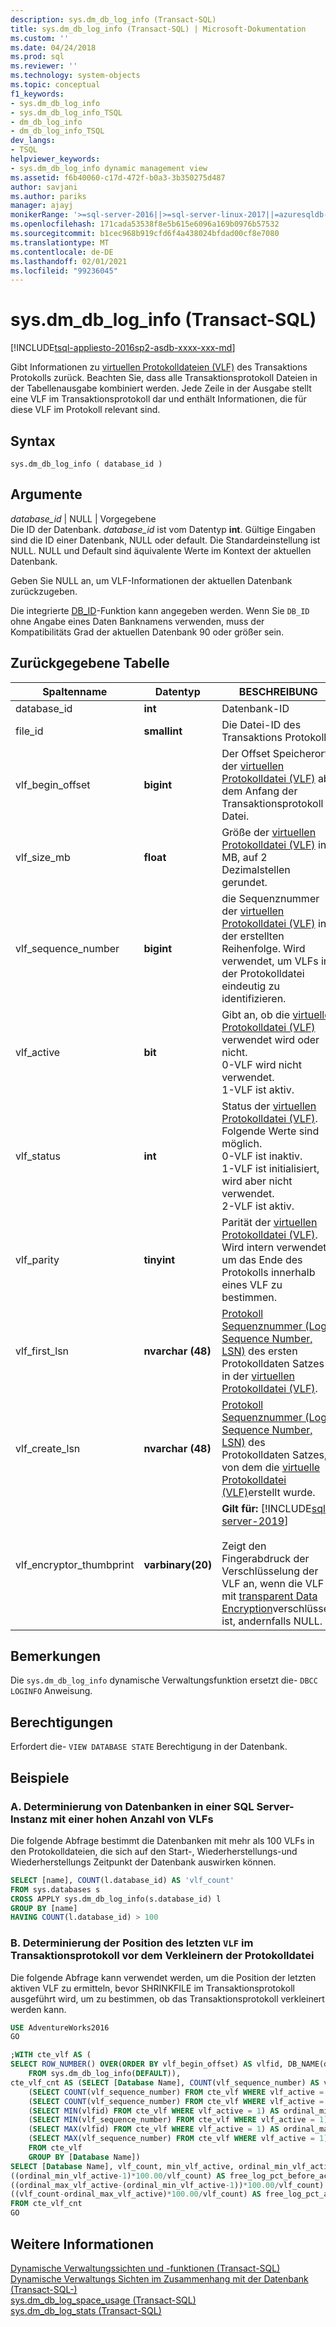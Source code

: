 ```yaml
---
description: sys.dm_db_log_info (Transact-SQL)
title: sys.dm_db_log_info (Transact-SQL) | Microsoft-Dokumentation
ms.custom: ''
ms.date: 04/24/2018
ms.prod: sql
ms.reviewer: ''
ms.technology: system-objects
ms.topic: conceptual
f1_keywords:
- sys.dm_db_log_info
- sys.dm_db_log_info_TSQL
- dm_db_log_info
- dm_db_log_info_TSQL
dev_langs:
- TSQL
helpviewer_keywords:
- sys.dm_db_log_info dynamic management view
ms.assetid: f6b40060-c17d-472f-b0a3-3b350275d487
author: savjani
ms.author: pariks
manager: ajayj
monikerRange: '>=sql-server-2016||>=sql-server-linux-2017||=azuresqldb-mi-current'
ms.openlocfilehash: 171cada53538f8e5b615e6096a169b0976b57532
ms.sourcegitcommit: b1cec968b919cfd6f4a438024bfdad00cf8e7080
ms.translationtype: MT
ms.contentlocale: de-DE
ms.lasthandoff: 02/01/2021
ms.locfileid: "99236045"
---
```

# <a name="sysdm_db_log_info-transact-sql"></a>sys.dm_db_log_info (Transact-SQL)
[!INCLUDE[tsql-appliesto-2016sp2-asdb-xxxx-xxx-md](../../includes/tsql-appliesto-2016sp2-asdb-xxxx-xxx-md.md)]

Gibt Informationen zu [virtuellen Protokolldateien (VLF)](../../relational-databases/sql-server-transaction-log-architecture-and-management-guide.md#physical_arch) des Transaktions Protokolls zurück. Beachten Sie, dass alle Transaktionsprotokoll Dateien in der Tabellenausgabe kombiniert werden. Jede Zeile in der Ausgabe stellt eine VLF im Transaktionsprotokoll dar und enthält Informationen, die für diese VLF im Protokoll relevant sind.

## <a name="syntax"></a>Syntax  
  
```  
sys.dm_db_log_info ( database_id )  
``` 

## <a name="arguments"></a>Argumente  
 *database_id* | NULL | Vorgegebene  
 Die ID der Datenbank. *database_id* ist vom Datentyp **int**. Gültige Eingaben sind die ID einer Datenbank, NULL oder default. Die Standardeinstellung ist NULL. NULL und Default sind äquivalente Werte im Kontext der aktuellen Datenbank.
 
 Geben Sie NULL an, um VLF-Informationen der aktuellen Datenbank zurückzugeben.

 Die integrierte [DB_ID](../../t-sql/functions/db-id-transact-sql.md)-Funktion kann angegeben werden. Wenn Sie `DB_ID` ohne Angabe eines Daten Banknamens verwenden, muss der Kompatibilitäts Grad der aktuellen Datenbank 90 oder größer sein.  

## <a name="table-returned"></a>Zurückgegebene Tabelle  

|Spaltenname|Datentyp|BESCHREIBUNG|  
|-----------------|---------------|-----------------|  
|database_id|**int**|Datenbank-ID|
|file_id|**smallint**|Die Datei-ID des Transaktions Protokolls.|  
|vlf_begin_offset|**bigint** |Der Offset Speicherort der [virtuellen Protokolldatei (VLF)](../../relational-databases/sql-server-transaction-log-architecture-and-management-guide.md#physical_arch) ab dem Anfang der Transaktionsprotokoll Datei.|
|vlf_size_mb |**float** |Größe der [virtuellen Protokolldatei (VLF)](../../relational-databases/sql-server-transaction-log-architecture-and-management-guide.md#physical_arch) in MB, auf 2 Dezimalstellen gerundet.|     
|vlf_sequence_number|**bigint** |die Sequenznummer der [virtuellen Protokolldatei (VLF)](../../relational-databases/sql-server-transaction-log-architecture-and-management-guide.md#physical_arch) in der erstellten Reihenfolge. Wird verwendet, um VLFs in der Protokolldatei eindeutig zu identifizieren.|
|vlf_active|**bit** |Gibt an, ob die [virtuelle Protokolldatei (VLF)](../../relational-databases/sql-server-transaction-log-architecture-and-management-guide.md#physical_arch) verwendet wird oder nicht. <br />0-VLF wird nicht verwendet.<br />1-VLF ist aktiv.|
|vlf_status|**int** |Status der [virtuellen Protokolldatei (VLF)](../../relational-databases/sql-server-transaction-log-architecture-and-management-guide.md#physical_arch). Folgende Werte sind möglich. <br />0-VLF ist inaktiv. <br />1-VLF ist initialisiert, wird aber nicht verwendet. <br /> 2-VLF ist aktiv.|
|vlf_parity|**tinyint** |Parität der [virtuellen Protokolldatei (VLF)](../../relational-databases/sql-server-transaction-log-architecture-and-management-guide.md#physical_arch). Wird intern verwendet, um das Ende des Protokolls innerhalb eines VLF zu bestimmen.|
|vlf_first_lsn|**nvarchar (48)** |[Protokoll Sequenznummer (Log Sequence Number, LSN)](../../relational-databases/sql-server-transaction-log-architecture-and-management-guide.md#Logical_Arch) des ersten Protokolldaten Satzes in der [virtuellen Protokolldatei (VLF)](../../relational-databases/sql-server-transaction-log-architecture-and-management-guide.md#physical_arch).|
|vlf_create_lsn|**nvarchar (48)** |[Protokoll Sequenznummer (Log Sequence Number, LSN)](../../relational-databases/sql-server-transaction-log-architecture-and-management-guide.md#Logical_Arch) des Protokolldaten Satzes, von dem die [virtuelle Protokolldatei (VLF)](../../relational-databases/sql-server-transaction-log-architecture-and-management-guide.md#physical_arch)erstellt wurde.|
|vlf_encryptor_thumbprint|**varbinary(20)**| **Gilt für:** [!INCLUDE[sql-server-2019](../../includes/sssql19-md.md)] <br><br> Zeigt den Fingerabdruck der Verschlüsselung der VLF an, wenn die VLF mit [transparent Data Encryption](../../relational-databases/security/encryption/transparent-data-encryption.md)verschlüsselt ist, andernfalls NULL. |

## <a name="remarks"></a>Bemerkungen
Die `sys.dm_db_log_info` dynamische Verwaltungsfunktion ersetzt die- `DBCC LOGINFO` Anweisung.    
 
## <a name="permissions"></a>Berechtigungen  
Erfordert die- `VIEW DATABASE STATE` Berechtigung in der Datenbank.  
  
## <a name="examples"></a>Beispiele  
  
### <a name="a-determing-databases-in-a-sql-server-instance-with-high-number-of-vlfs"></a>A. Determinierung von Datenbanken in einer SQL Server-Instanz mit einer hohen Anzahl von VLFs
Die folgende Abfrage bestimmt die Datenbanken mit mehr als 100 VLFs in den Protokolldateien, die sich auf den Start-, Wiederherstellungs-und Wiederherstellungs Zeitpunkt der Datenbank auswirken können.

```sql
SELECT [name], COUNT(l.database_id) AS 'vlf_count' 
FROM sys.databases s
CROSS APPLY sys.dm_db_log_info(s.database_id) l
GROUP BY [name]
HAVING COUNT(l.database_id) > 100
```

### <a name="b-determing-the-position-of-the-last-vlf-in-transaction-log-before-shrinking-the-log-file"></a>B. Determinierung der Position des letzten `VLF` im Transaktionsprotokoll vor dem Verkleinern der Protokolldatei

Die folgende Abfrage kann verwendet werden, um die Position der letzten aktiven VLF zu ermitteln, bevor SHRINKFILE im Transaktionsprotokoll ausgeführt wird, um zu bestimmen, ob das Transaktionsprotokoll verkleinert werden kann.

```sql
USE AdventureWorks2016
GO

;WITH cte_vlf AS (
SELECT ROW_NUMBER() OVER(ORDER BY vlf_begin_offset) AS vlfid, DB_NAME(database_id) AS [Database Name], vlf_sequence_number, vlf_active, vlf_begin_offset, vlf_size_mb
    FROM sys.dm_db_log_info(DEFAULT)),
cte_vlf_cnt AS (SELECT [Database Name], COUNT(vlf_sequence_number) AS vlf_count,
    (SELECT COUNT(vlf_sequence_number) FROM cte_vlf WHERE vlf_active = 0) AS vlf_count_inactive,
    (SELECT COUNT(vlf_sequence_number) FROM cte_vlf WHERE vlf_active = 1) AS vlf_count_active,
    (SELECT MIN(vlfid) FROM cte_vlf WHERE vlf_active = 1) AS ordinal_min_vlf_active,
    (SELECT MIN(vlf_sequence_number) FROM cte_vlf WHERE vlf_active = 1) AS min_vlf_active,
    (SELECT MAX(vlfid) FROM cte_vlf WHERE vlf_active = 1) AS ordinal_max_vlf_active,
    (SELECT MAX(vlf_sequence_number) FROM cte_vlf WHERE vlf_active = 1) AS max_vlf_active
    FROM cte_vlf
    GROUP BY [Database Name])
SELECT [Database Name], vlf_count, min_vlf_active, ordinal_min_vlf_active, max_vlf_active, ordinal_max_vlf_active,
((ordinal_min_vlf_active-1)*100.00/vlf_count) AS free_log_pct_before_active_log,
((ordinal_max_vlf_active-(ordinal_min_vlf_active-1))*100.00/vlf_count) AS active_log_pct,
((vlf_count-ordinal_max_vlf_active)*100.00/vlf_count) AS free_log_pct_after_active_log
FROM cte_vlf_cnt
GO
```

## <a name="see-also"></a>Weitere Informationen  
[Dynamische Verwaltungssichten und -funktionen &#40;Transact-SQL&#41;](~/relational-databases/system-dynamic-management-views/system-dynamic-management-views.md)   
[Dynamische Verwaltungs Sichten im Zusammenhang mit der Datenbank &#40;Transact-SQL-&#41;](../../relational-databases/system-dynamic-management-views/database-related-dynamic-management-views-transact-sql.md)   
[sys.dm_db_log_space_usage &#40;Transact-SQL&#41;](../../relational-databases/system-dynamic-management-views/sys-dm-db-log-space-usage-transact-sql.md)   
[sys.dm_db_log_stats &#40;Transact-SQL&#41;](../../relational-databases/system-dynamic-management-views/sys-dm-db-log-stats-transact-sql.md)

